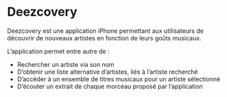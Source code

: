 # Deezcovery #

Deezcovery est une application iPhone permettant aux utilisateurs de découvrir de nouveaux artistes
en fonction de leurs goûts musicaux.

L’application permet entre autre de :

* Rechercher un artiste via son nom
* D’obtenir une liste alternative d’artistes, liés à l’artiste recherché
* D’accéder à un ensemble de titres musicaux pour un artiste sélectionné
* D’écouter un extrait de chaque morceau proposé par l’application